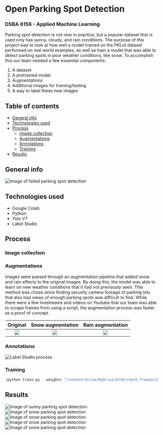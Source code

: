 # Open Parking Spot Detection
### DSBA 6156 - Applied Machine Learning
Parking spot detection is not new in practice, but a popular dataset that is used only has sunny, cloudy, and rain conditions.
The purpose of this project was to look at how well a model trained on the PKLot dataset performed on real world examples, as well as train a model
that was able to detect parking spots in poor weather conditions, like snow. To accomplish this our team needed a few essential components:
1. A dataset
2. A pretrained model
3. Augmentations
4. Additional images for training/testing
5. A way to label these new images

## Table of contents
- [General info](#general-info)
- [Technologies used](#technologies-used)
- [Process](#process)
  - [Image collection](#image-collection)
  - [Augmentations](#augmentations)
  - [Annotations](#annotations)
  - [Training](#training)
- [Results](#results)

## General info
![Image of failed parking spot detection](https://github.com/pruthvirajcyn/Parking-spot-detection/blob/main/images/issue1.png)

## Technologies used
- Google Colab
- Python
- Yolo V7
- Label Studio

## Process
### Image collection

### Augmentations
Images were passed through an augmentation pipeline that added snow and rain effects to the original images.
By doing this, the model was able to learn on new weather conditions that it had not previously seen. This method was chose since finding
security camera footage of parking lots that also had views of enough parking spots was difficult to find. While there were a few livestreams and videos on Youtube
that our team was able to scrape frames from using a script, the augmentation process was faster as a proof of concept.

Original             |  Snow augmentation         |  Rain augmentation
:-------------------------:|:-------------------------:|:-------------------------:
![](https://github.com/pruthvirajcyn/Parking-spot-detection/blob/main/images/normal1.png)  | ![](https://github.com/pruthvirajcyn/Parking-spot-detection/blob/main/images/snowaugment1.png)  |  ![](https://github.com/pruthvirajcyn/Parking-spot-detection/blob/main/images/rainaugment1.png)


### Annotations
![Label Studio process](https://github.com/pruthvirajcyn/Parking-spot-detection/blob/main/images/labelstudio.png)

### Training
```python
!python train.py --weights "/content/drive/MyDrive/6156/check_freeze/check.pt" --data "/content/data.yaml" --workers 4 --batch-size {batch_size} --img 640 --cfg cfg/training/yolov7.yaml --name yolov7 --epochs {epochs} --hyp data/hyp.scratch.p5.yaml --freeze 50
```

## Results
![Image of sunny parking spot detection](https://github.com/pruthvirajcyn/Parking-spot-detection/blob/main/images/sunny1.png)
![Image of snow parking spot detection](https://github.com/pruthvirajcyn/Parking-spot-detection/blob/main/images/snow1.png)
![Image of snow parking spot detection](https://github.com/pruthvirajcyn/Parking-spot-detection/blob/main/images/snow2.png)
![Image of snow parking spot detection](https://github.com/pruthvirajcyn/Parking-spot-detection/blob/main/images/snow3.png)
![Image of snow parking spot detection](https://github.com/pruthvirajcyn/Parking-spot-detection/blob/main/images/snow4.png)
